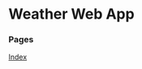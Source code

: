 # Weather Web App

### Pages
<a href="https://ramvilsil.github.io/weather-app-web/app.html">Index</a>
